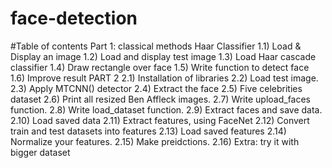 # face-detection

#Table of contents
Part 1: classical methods
Haar Classifier
1.1) Load & Display an image
1.2) Load and display test image
1.3) Load Haar cascade classifier
1.4) Draw rectangle over face
1.5) Write function to detect face
1.6) Improve result
PART 2
2.1) Installation of libraries
2.2) Load test image.
2.3) Apply MTCNN() detector
2.4) Extract the face
2.5) Five celebrities dataset
2.6) Print all resized Ben Affleck images.
2.7) Write upload_faces function.
2.8) Write load_dataset function.
2.9) Extract faces and save data.
2.10) Load saved data
2.11) Extract features, using FaceNet
2.12) Convert train and test datasets into features
2.13) Load saved features
2.14) Normalize your features.
2.15) Make preidctions.
2.16) Extra: try it with bigger dataset
